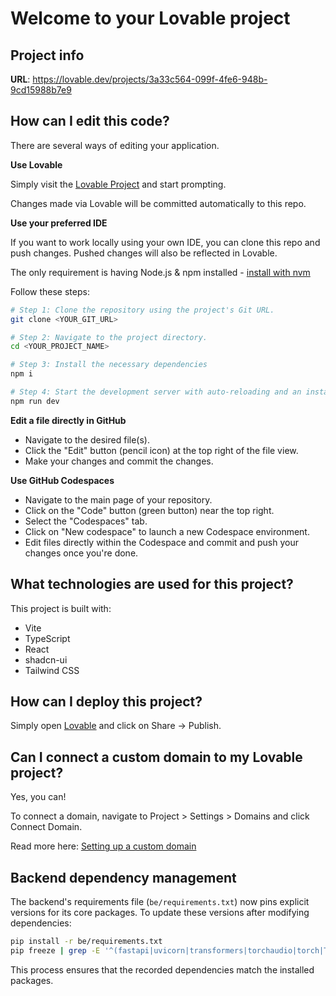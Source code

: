 # Welcome to your Lovable project

## Project info

**URL**: https://lovable.dev/projects/3a33c564-099f-4fe6-948b-9cd15988b7e9

## How can I edit this code?

There are several ways of editing your application.

**Use Lovable**

Simply visit the [Lovable Project](https://lovable.dev/projects/3a33c564-099f-4fe6-948b-9cd15988b7e9) and start prompting.

Changes made via Lovable will be committed automatically to this repo.

**Use your preferred IDE**

If you want to work locally using your own IDE, you can clone this repo and push changes. Pushed changes will also be reflected in Lovable.

The only requirement is having Node.js & npm installed - [install with nvm](https://github.com/nvm-sh/nvm#installing-and-updating)

Follow these steps:

```sh
# Step 1: Clone the repository using the project's Git URL.
git clone <YOUR_GIT_URL>

# Step 2: Navigate to the project directory.
cd <YOUR_PROJECT_NAME>

# Step 3: Install the necessary dependencies
npm i

# Step 4: Start the development server with auto-reloading and an instant preview.
npm run dev
```

**Edit a file directly in GitHub**

- Navigate to the desired file(s).
- Click the "Edit" button (pencil icon) at the top right of the file view.
- Make your changes and commit the changes.

**Use GitHub Codespaces**

- Navigate to the main page of your repository.
- Click on the "Code" button (green button) near the top right.
- Select the "Codespaces" tab.
- Click on "New codespace" to launch a new Codespace environment.
- Edit files directly within the Codespace and commit and push your changes once you're done.

## What technologies are used for this project?

This project is built with:

- Vite
- TypeScript
- React
- shadcn-ui
- Tailwind CSS

## How can I deploy this project?

Simply open [Lovable](https://lovable.dev/projects/3a33c564-099f-4fe6-948b-9cd15988b7e9) and click on Share -> Publish.

## Can I connect a custom domain to my Lovable project?

Yes, you can!

To connect a domain, navigate to Project > Settings > Domains and click Connect Domain.

Read more here: [Setting up a custom domain](https://docs.lovable.dev/tips-tricks/custom-domain#step-by-step-guide)

## Backend dependency management

The backend's requirements file (`be/requirements.txt`) now pins explicit versions for its core packages.
To update these versions after modifying dependencies:

```sh
pip install -r be/requirements.txt
pip freeze | grep -E '^(fastapi|uvicorn|transformers|torchaudio|torch|TTS)=' > be/requirements.txt
```

This process ensures that the recorded dependencies match the installed packages.
